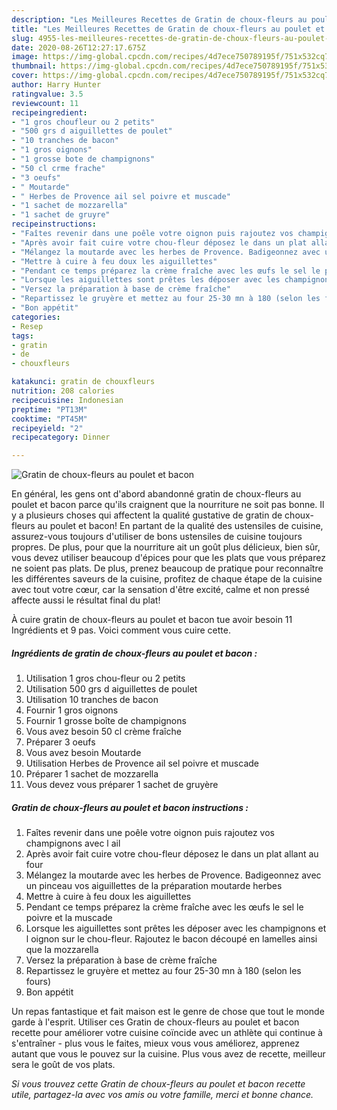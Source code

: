 ```yaml
---
description: "Les Meilleures Recettes de Gratin de choux-fleurs au poulet et bacon"
title: "Les Meilleures Recettes de Gratin de choux-fleurs au poulet et bacon"
slug: 4955-les-meilleures-recettes-de-gratin-de-choux-fleurs-au-poulet-et-bacon
date: 2020-08-26T12:27:17.675Z
image: https://img-global.cpcdn.com/recipes/4d7ece750789195f/751x532cq70/gratin-de-choux-fleurs-au-poulet-et-bacon-photo-principale-de-la-recette.jpg
thumbnail: https://img-global.cpcdn.com/recipes/4d7ece750789195f/751x532cq70/gratin-de-choux-fleurs-au-poulet-et-bacon-photo-principale-de-la-recette.jpg
cover: https://img-global.cpcdn.com/recipes/4d7ece750789195f/751x532cq70/gratin-de-choux-fleurs-au-poulet-et-bacon-photo-principale-de-la-recette.jpg
author: Harry Hunter
ratingvalue: 3.5
reviewcount: 11
recipeingredient:
- "1 gros choufleur ou 2 petits"
- "500 grs d aiguillettes de poulet"
- "10 tranches de bacon"
- "1 gros oignons"
- "1 grosse bote de champignons"
- "50 cl crme frache"
- "3 oeufs"
- " Moutarde"
- " Herbes de Provence ail sel poivre et muscade"
- "1 sachet de mozzarella"
- "1 sachet de gruyre"
recipeinstructions:
- "Faîtes revenir dans une poêle votre oignon puis rajoutez vos champignons avec l ail"
- "Après avoir fait cuire votre chou-fleur déposez le dans un plat allant au four"
- "Mélangez la moutarde avec les herbes de Provence. Badigeonnez avec un pinceau vos aiguillettes de la préparation moutarde herbes"
- "Mettre à cuire à feu doux les aiguillettes"
- "Pendant ce temps préparez la crème fraîche avec les œufs le sel le poivre et la muscade"
- "Lorsque les aiguillettes sont prêtes les déposer avec les champignons et l oignon sur le chou-fleur. Rajoutez le bacon découpé en lamelles ainsi que la mozzarella"
- "Versez la préparation à base de crème fraîche"
- "Repartissez le gruyère et mettez au four 25-30 mn à 180 (selon les fours)"
- "Bon appétit"
categories:
- Resep
tags:
- gratin
- de
- chouxfleurs

katakunci: gratin de chouxfleurs 
nutrition: 208 calories
recipecuisine: Indonesian
preptime: "PT13M"
cooktime: "PT45M"
recipeyield: "2"
recipecategory: Dinner

---
```



![Gratin de choux-fleurs au poulet et bacon](https://img-global.cpcdn.com/recipes/4d7ece750789195f/751x532cq70/gratin-de-choux-fleurs-au-poulet-et-bacon-photo-principale-de-la-recette.jpg)

En général, les gens ont d'abord abandonné gratin de choux-fleurs au poulet et bacon parce qu'ils craignent que la nourriture ne soit pas bonne. Il y a plusieurs choses qui affectent la qualité gustative de gratin de choux-fleurs au poulet et bacon! En partant de la qualité des ustensiles de cuisine, assurez-vous toujours d'utiliser de bons ustensiles de cuisine toujours propres. De plus, pour que la nourriture ait un goût plus délicieux, bien sûr, vous devez utiliser beaucoup d'épices pour que les plats que vous préparez ne soient pas plats. De plus, prenez beaucoup de pratique pour reconnaître les différentes saveurs de la cuisine, profitez de chaque étape de la cuisine avec tout votre cœur, car la sensation d'être excité, calme et non pressé affecte aussi le résultat final du plat!

<!--inarticleads1-->

À cuire gratin de choux-fleurs au poulet et bacon tue avoir besoin 11 Ingrédients et 9 pas. Voici comment vous cuire cette.

##### Ingrédients de gratin de choux-fleurs au poulet et bacon :

1. Utilisation 1 gros chou-fleur ou 2 petits
1. Utilisation 500 grs d aiguillettes de poulet
1. Utilisation 10 tranches de bacon
1. Fournir 1 gros oignons
1. Fournir 1 grosse boîte de champignons
1. Vous avez besoin 50 cl crème fraîche
1. Préparer 3 oeufs
1. Vous avez besoin  Moutarde
1. Utilisation  Herbes de Provence ail sel poivre et muscade
1. Préparer 1 sachet de mozzarella
1. Vous devez vous préparer 1 sachet de gruyère




<!--inarticleads2-->

##### Gratin de choux-fleurs au poulet et bacon instructions :

1. Faîtes revenir dans une poêle votre oignon puis rajoutez vos champignons avec l ail
1. Après avoir fait cuire votre chou-fleur déposez le dans un plat allant au four
1. Mélangez la moutarde avec les herbes de Provence. Badigeonnez avec un pinceau vos aiguillettes de la préparation moutarde herbes
1. Mettre à cuire à feu doux les aiguillettes
1. Pendant ce temps préparez la crème fraîche avec les œufs le sel le poivre et la muscade
1. Lorsque les aiguillettes sont prêtes les déposer avec les champignons et l oignon sur le chou-fleur. Rajoutez le bacon découpé en lamelles ainsi que la mozzarella
1. Versez la préparation à base de crème fraîche
1. Repartissez le gruyère et mettez au four 25-30 mn à 180 (selon les fours)
1. Bon appétit




<!--inarticleads1-->

<p>
Un repas fantastique et fait maison est le genre de chose que tout le monde garde à l'esprit. Utiliser ces Gratin de choux-fleurs au poulet et bacon recette pour améliorer votre cuisine coïncide avec un athlète qui continue à s'entraîner - plus vous le faites, mieux vous vous améliorez, apprenez autant que vous le pouvez sur la cuisine. Plus vous avez de recette, meilleur sera le goût de vos plats.
</p>

<p>
<i>Si vous trouvez cette Gratin de choux-fleurs au poulet et bacon recette utile, partagez-la avec vos amis ou votre famille, merci et bonne chance.</i>
</p>
